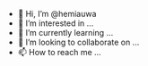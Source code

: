 - 👋 Hi, I’m @hemiauwa
- 👀 I’m interested in ...
- 🌱 I’m currently learning ...
- 💞️ I’m looking to collaborate on ...
- 📫 How to reach me ...

<!---
hemiauwa/hemiauwa is a ✨ special ✨ repository because its `README.md` (this file) appears on your GitHub profile.
You can click the Preview link to take a look at your changes.
--->
